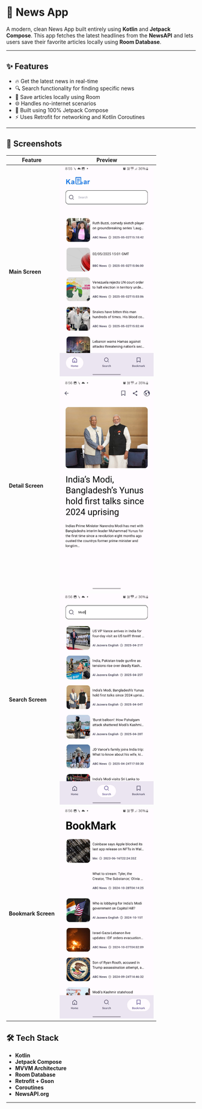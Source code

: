 # 📰 News App

A modern, clean News App built entirely using **Kotlin** and **Jetpack Compose**. This app fetches the latest headlines from the **NewsAPI** and lets users save their favorite articles locally using **Room Database**.

---

## ✨ Features

- 🔥 Get the latest news in real-time
- 🔍 Search functionality for finding specific news
- 💾 Save articles locally using Room
- 🌐 Handles no-internet scenarios
- 📱 Built using 100% Jetpack Compose
- ⚡ Uses Retrofit for networking and Kotlin Coroutines

---


## 📱 Screenshots

| Feature             | Preview                                                        |
|---------------------|----------------------------------------------------------------|
| **Main Screen**     | <img src="docs/screenshots/Main-screen.jpeg" width="250"/>     |
| **Detail Screen**   | <img src="docs/screenshots/Detail-screen.jpeg" width="250"/>   |
| **Search Screen**   | <img src="docs/screenshots/Search-screen.jpeg" width="250"/>   |
| **Bookmark Screen** | <img src="docs/screenshots/Bookmark-screen.jpeg" width="250"/> |



## 🛠 Tech Stack

- **Kotlin**
- **Jetpack Compose**
- **MVVM Architecture**
- **Room Database**
- **Retrofit + Gson**
- **Coroutines**
- **NewsAPI.org**

---



